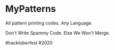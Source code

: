 # MyPatterns
All pattern printing codes. Any Language.

Don't Write Spammy Code. Else We Won't Merge.

#hacktoberfest
#2020

